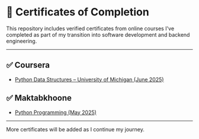 # 🧾 Certificates of Completion

This repository includes verified certificates from online courses I've completed as part of my transition into software development and backend engineering.

---

## ✅ Coursera

- [Python Data Structures – University of Michigan (June 2025)](./coursera/PY4E/python-data-structures.pdf)

## ✅ Maktabkhoone

- [Python Programming (May 2025)](./maktabkhoone/python-programming.png)
---

More certificates will be added as I continue my journey.
